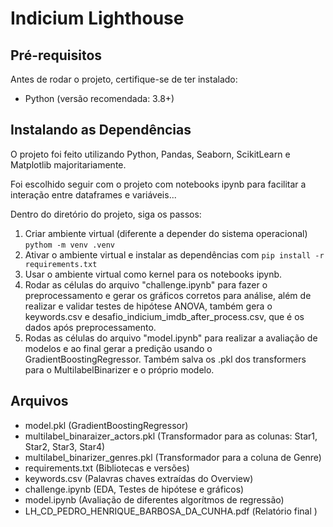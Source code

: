 


# Indicium Lighthouse

## Pré-requisitos

Antes de rodar o projeto, certifique-se de ter instalado:
- Python (versão recomendada: 3.8+)
  
## Instalando as Dependências

O projeto foi feito utilizando Python, Pandas, Seaborn, ScikitLearn e Matplotlib majoritariamente.

Foi escolhido seguir com o projeto com notebooks ipynb para facilitar a interação entre dataframes e variáveis...

Dentro do diretório do projeto, siga os passos:

1. Criar ambiente virtual (diferente a depender do sistema operacional) ```pythom -m venv .venv```
2. Ativar o ambiente virtual e instalar as dependências com ```pip install -r requirements.txt```
3. Usar o ambiente virtual como kernel para os notebooks ipynb.
4. Rodar as células do arquivo "challenge.ipynb" para fazer o preprocessamento e gerar os gráficos corretos para análise, além de realizar e validar testes de hipótese ANOVA, também gera o keywords.csv e desafio_indicium_imdb_after_process.csv, que é os dados após preprocessamento.
5. Rodas as células do arquivo "model.ipynb" para realizar a avaliação de modelos e ao final gerar a predição usando o GradientBoostingRegressor. Também salva os .pkl dos transformers para o MultilabelBinarizer e o próprio modelo.

## Arquivos

- model.pkl (GradientBoostingRegressor)
- multilabel_binaraizer_actors.pkl (Transformador para as colunas: Star1, Star2, Star3, Star4)
- multilabel_binarizer_genres.pkl (Transformador para a coluna de Genre)
- requirements.txt (Bibliotecas e versões)
- keywords.csv (Palavras chaves extraídas do Overview)
- challenge.ipynb (EDA, Testes de hipótese e gráficos)
- model.ipynb (Avaliação de diferentes algorítmos de regressão)
- LH_CD_PEDRO_HENRIQUE_BARBOSA_DA_CUNHA.pdf (Relatório final )
